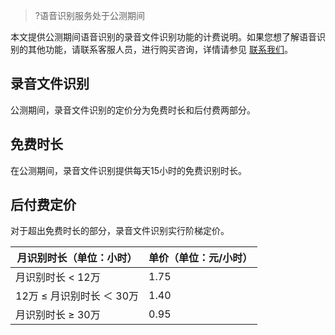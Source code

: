 
>?语音识别服务处于公测期间

本文提供公测期间语音识别的录音文件识别功能的计费说明。如果您想了解语音识别的其他功能，请联系客服人员，进行购买咨询，详情请参见 [联系我们](https://cloud.tencent.com/about/connect)。
## 录音文件识别
公测期间，录音文件识别的定价分为免费时长和后付费两部分。
## 免费时长
在公测期间，录音文件识别提供每天15小时的免费识别时长。
## 后付费定价
对于超出免费时长的部分，录音文件识别实行阶梯定价。
	
| 月识别时长（单位：小时） | 单价（单位：元/小时） | 
|---------|---------|
| 月识别时长 < 12万 | 1.75 |
| 12万 ≤ 月识别时长 ＜ 30万 | 1.40 | 
| 月识别时长 ≥ 30万 | 0.95 |
	
	
